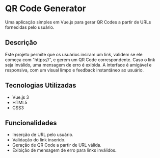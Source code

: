 # QR Code Generator

Uma aplicação simples em Vue.js para gerar QR Codes a partir de URLs fornecidas pelo usuário.

## Descrição

Este projeto permite que os usuários insiram um link, validem se ele começa com "https://", e gerem um QR Code correspondente. Caso o link seja inválido, uma mensagem de erro é exibida. A interface é amigável e responsiva, com um visual limpo e feedback instantâneo ao usuário.

## Tecnologias Utilizadas

- Vue.js 3
- HTML5
- CSS3

## Funcionalidades

- Inserção de URL pelo usuário.
- Validação do link inserido.
- Geração de QR Code a partir de URL válida.
- Exibição de mensagem de erro para links inválidos.
